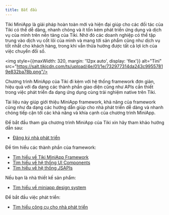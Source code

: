 ```yaml
---
title: Bắt đầu
---
```


Tiki MiniApp là giải pháp hoàn toàn mới và hiện đại giúp cho các đối tác của Tiki có thể dễ dàng, nhanh chóng và ít tốn kém phát triển ứng dụng và dịch vụ của mình trên nền tảng của Tiki. Nhờ đó các doanh nghiệp có thể tập trung vào dịch vụ cốt lõi của mình và mang tới sản phẩm cũng như dịch vụ tốt nhất cho khách hàng, trong khi vẫn thừa hưởng được tất cả lợi ích của việc chuyển đổi số.

<img style={{maxWidth: 320, margin: '12px auto', display: 'flex'}} alt="Tini" src="https://salt.tikicdn.com/ts/upload/4e/01/1e/732977314da243c99557819e832ba78b.png"/>

Chương trình MiniApp của Tiki đi kèm với hệ thống framework đơn giản, hiệu quả với đa dạng các thành phần giao diện cũng như APIs cần thiết trong việc phát triển đa dạng ứng dụng cùng trải nghiệm native trên Tiki.

Tài liệu này giúp giới thiệu MiniApp framework, khả năng của framework cũng như đa dạng các hướng dẫn giúp cho nhà phát triển dễ dàng và nhanh chóng tiếp cận tới các khả năng và khía cạnh của chương trình MiniApp.

Để bắt đầu tham gia chương trình MiniApp của Tiki xin hãy tham khảo hướng dẫn sau:

- [Đăng ký nhà phát triển](/docs/developer/introduce/register)

Đề tìm hiểu các thành phần của framework:

- [Tìm hiểu về Tiki MiniApp Framework](/docs/framework/overview)
- [Tìm hiểu về hệ thống UI Components](/docs/component/overview)
- [Tìm hiểu về hệ thống JSAPIs](/docs/api/overview)

Nếu bạn là nhà thiết kế sản phẩm:

- [Tìm hiểu về miniapp design system](/docs/design/overview)

Để bắt đầu việc phát triển:

- [Tìm hiểu công cụ cho nhà phát triển](/docs/stuio/overview)
